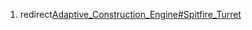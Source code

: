 1. redirect[Adaptive_Construction_Engine#Spitfire_Turret](Adaptive_Construction_Engine.md#Spitfire_Turret)
